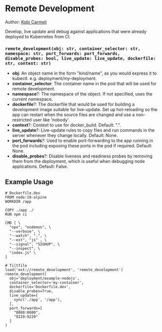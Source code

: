# Remote Development

Author: [Kobi Carmeli](https://github.com/kobik)

Develop, live update and debug against applications that were already deployed to Kubernetes from CI.

### `remote_development(obj: str, container_selector: str, namespace: str, port_forwards: port_forwards, disable_probes: bool, live_update: live_update, dockerfile: str, context: str)`
- **obj**: An object name in the form "kind/name", as you would express it to kubectl. e.g. deployment/my-deployment.
- **container_selector**: The container name in the pod that will be used for remote development.
- **namespace**?: The namespace of the object. If not specified, uses the current namespace.
- **dockerfile**?: The dockerfile that would be used for building a development image suitable for live-update.
Set up hot-reloading so the app can restart when the source files are changed and use a non-restricted user like 'nobody'.
- **context**?: Context to use for docker_build. Default: ".".
- **live_update**?: Live-update rules to copy files and run commands in the server whenever they change locally. Default: None.
- **port_forwards**?: Used to enable port-forwarding to the app running in the pod including exposing these ports in the pod if required. Default: None.
- **disable_probes**?: Disable liveness and readiness probes by removing them from the deployment, which is useful when debugging node applications. Default: False.


## Example Usage
```
# Dockerfile.dev
FROM node:18-alpine
WORKDIR /app

COPY ./app ./
RUN npm ci

CMD [ \
  "npx", "nodemon", \
  "--verbose", \
  "--watch", ".", \
  "--ext", "js" , \
  "--signal", "SIGHUP", \
  "--inspect", \
  "index.js" \
]
```

```
# Tiltfile
load('ext://remote_development', 'remote_development')
remote_development(
  obj='deployment/example-nodejs',
  container_selector='my-container',
  dockerfile='Dockerfile.dev',
  disable_probes=True,
  live_update=[
    sync('./app', '/app'),
  ],
  port_forwards=[
    "8080:8080",
    "9229:9229"
  ]
)
```
